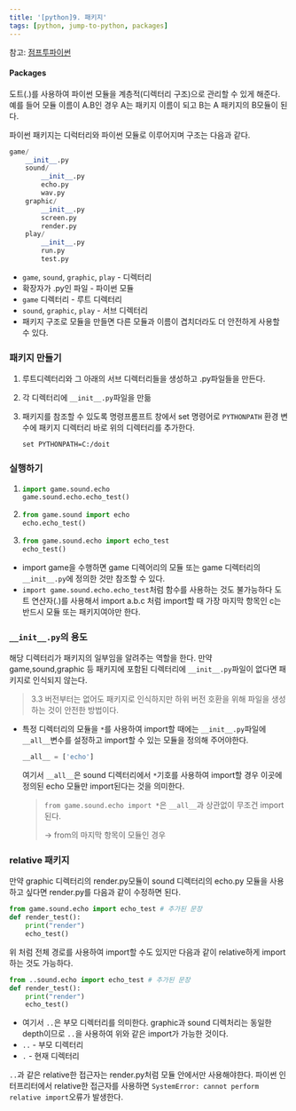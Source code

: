 ```yaml
---
title: '[python]9. 패키지'
tags: [python, jump-to-python, packages]
---
```


참고: [점프투파이썬](https://wikidocs.net/1418)

#### Packages

도트(.)를 사용하여 파이썬 모듈을 계층적(디렉터리 구조)으로 관리할 수 있게 해준다. 예를 들어 모듈 이름이 A.B인 경우 A는 패키지 이름이 되고 B는 A 패키지의 B모듈이 된다.

파이썬 패키지는 디럭터리와 파이썬 모듈로 이루어지며 구조는 다음과 같다.

```python
game/
    __init__.py
    sound/
        __init__.py
        echo.py
        wav.py
    graphic/
        __init__.py
        screen.py
        render.py
    play/
        __init__.py
        run.py
        test.py
```

- `game`, `sound`, `graphic`, `play` - 디렉터리
- 확장자가 .py인 파일 - 파이썬 모듈
- `game` 디렉터리 - 루트 디렉터리
- `sound`, `graphic`, `play` - 서브 디렉터리
- 패키지 구조로 모듈을 만들면 다른 모듈과 이름이 겹치더라도 더 안전하게 사용할 수 있다.

### 패키지 만들기

1. 루트디렉터리와 그 아래의 서브 디렉터리들을 생성하고 .py파일들을 만든다.

2. 각 디렉터리에 `__init__.py`파일을 만듦

3. 패키지를 참조할 수 있도록 명령프롬프트 창에서 set 명령어로 `PYTHONPATH` 환경 변수에 패키지 디렉터리 바로 위의 디렉터리를 추가한다.

   ```
   set PYTHONPATH=C:/doit
   ```

### 실행하기

1. ```python
   import game.sound.echo
   game.sound.echo.echo_test()
   ```

2. ```python
   from game.sound import echo
   echo.echo_test()
   ```

3. ```python
   from game.sound.echo import echo_test
   echo_test()
   ```

- import game을 수행하면 game 디렉어리의 모듈 또는 game 디렉터리의 `__init__.py`에 정의한 것만 참조할 수 있다.
- `import game.sound.echo.echo_test`처럼 함수를 사용하는 것도 불가능하다
  도트 연산자(.)를 사용해서 import a.b.c 처럼 import할 때 가장 마지막 항목인 c는 반드시 모듈 또는 패키지여야만 한다.

### `__init__.py`의 용도

해당 디렉터리가 패키지의 일부임을 알려주는 역할을 한다. 만약 game,sound,graphic 등 패키지에 포함된 디렉터리에 `__init__.py`파일이 없다면 패키지로 인식되지 않는다.

> 3.3 버전부터는 없어도 패키지로 인식하지만 하위 버전 호환을 위해 파일을 생성하는 것이 안전한 방법이다.

- 특정 디렉터리의 모듈을 `*`를 사용하여 import할 때에는 `__init__.py`파일에 `__all__`변수를 설정하고 import할 수 있는 모듈을 정의해 주어야한다.

  ```python
  __all__ = ['echo']
  ```

  여기서 `__all__`은 sound 디렉터리에서 `*`기호를 사용하여 import할 경우 이곳에 정의된 echo 모듈만 import된다는 것을 의미한다.

  > `from game.sound.echo import *`은 `__all__`과 상관없이 무조건 import된다.
  >
  > -> from의 마지막 항목이 모듈인 경우

### relative 패키지

만약 graphic 디렉터리의 render.py모듈이 sound 디렉터리의 echo.py 모듈을 사용하고 싶다면 render.py를 다음과 같이 수정하면 된다.

```python
from game.sound.echo import echo_test # 추가된 문장
def render_test():
    print("render")
    echo_test()
```

위 처럼 전체 경로를 사용하여 import할 수도 있지만 다음과 같이 relative하게 import하는 것도 가능하다.

```python
from ..sound.echo import echo_test # 추가된 문장
def render_test():
    print("render")
    echo_test()
```

- 여기서 `..`은 부모 디렉터리를 의미한다. graphic과 sound 디렉처리는 동일한 depth이므로 `..`을 사용하여 위와 같은 import가 가능한 것이다.
- `..` - 부모 디렉터리
- `.` - 현재 디렉터리

`..`과 같은 relative한 접근자는 render.py처럼 모듈 안에서만 사용해야한다. 파이썬 인터프리터에서 relative한 접근자를 사용하면 `SystemError: cannot perform relative import`오류가 발생한다.
